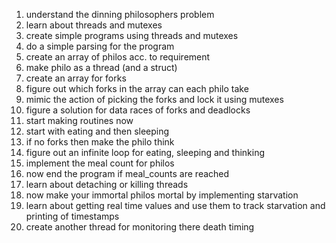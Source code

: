 <!-- ROUGH STEPS FOR DOING PHILOSOPHERS 42 -->

1. understand the dinning philosophers problem
2. learn about threads and mutexes
3. create simple programs using threads and mutexes
4. do a simple parsing for the program
5. create an array of philos acc. to requirement
6. make philo as a thread (and a struct)
7. create an array for forks
8. figure out which forks in the array can each philo take
9. mimic the action of picking the forks and lock it using mutexes
10. figure a solution for data races of forks and deadlocks
11. start making routines now
12. start with eating and then sleeping
13. if no forks then make the philo think
14. figure out an infinite loop for eating, sleeping and thinking
15. implement the meal count for philos
16. now end the program if meal_counts are reached
17. learn about detaching or killing threads
18. now make your immortal philos mortal by implementing starvation
19. learn about getting real time values and use them to track starvation and printing of timestamps
20. create another thread for monitoring there death timing